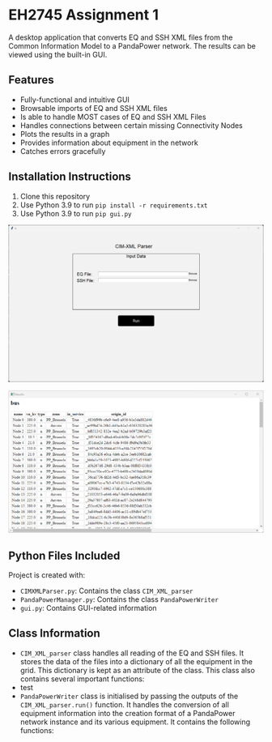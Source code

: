 # EH2745 Assignment 1

A desktop application that converts EQ and SSH XML files from the Common Information Model to a PandaPower network. The results can be viewed using the built-in GUI. 

## Features
* Fully-functional and intuitive GUI
* Browsable imports of EQ and SSH XML files
* Is able to handle MOST cases of EQ and SSH XML Files
* Handles connections between certain missing Connectivity Nodes
* Plots the results in a graph
* Provides information about equipment in the network
* Catches errors gracefully

## Installation Instructions
1. Clone this repository
2. Use Python 3.9 to run `pip install -r requirements.txt`
3. Use Python 3.9 to run `pip gui.py`


![Main UI](docs/images/ui.png)

![Results Page](docs/images/results.png)

## Python Files Included
Project is created with:
* `CIMXMLParser.py`: Contains the class `CIM_XML_parser`
* `PandaPowerManager.py`: Contains the class `PandaPowerWriter`
* `gui.py`: Contains GUI-related information

## Class Information
* `CIM_XML_parser` class handles all reading of the EQ and SSH files. It stores the data of the files into a dictionary of all the equipment in the grid. This dictionary is kept as an attribute of the class. This class also contains several important functions:
*   test
* `PandaPowerWriter` class is initialised by passing the outputs of the `CIM_XML_parser.run()` function. It handles the conversion of all equipment information into the creation format of a PandaPower network instance and its various equipment. It contains the following functions:




